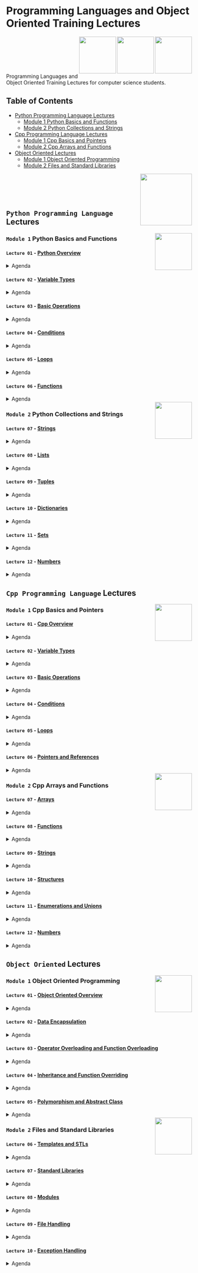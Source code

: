 # Programming Languages and Object Oriented Training Lectures

<img align="right" width="100" height="100" src="https://github.com/cs-MohamedAyman/Computer-Science-Textbooks/blob/master/logos/python.jpg">
<img align="right" width="100" height="100" src="https://github.com/cs-MohamedAyman/Computer-Science-Textbooks/blob/master/logos/cpp.jpg">
<img align="right" width="100" height="100" src="https://github.com/cs-MohamedAyman/Computer-Science-Textbooks/blob/master/logos/object-oriented.jpg">
<br><br><br><br><br>

Programming Languages and Object Oriented Training Lectures for computer science students.

## Table of Contents
  * [Python Programming Language Lectures](#Python-Programming-Language-Lectures)
    * [Module 1 Python Basics and Functions](#Module-1-Python-Basics-and-Functions)
    * [Module 2 Python Collections and Strings](#Module-2-Python-Collections-and-Strings)
  * [Cpp Programming Language Lectures](#Cpp-Programming-Language-Lectures)
    * [Module 1 Cpp Basics and Pointers](#Module-1-Cpp-Basics-and-Pointers)
    * [Module 2 Cpp Arrays and Functions](#Module-2-Cpp-Arrays-and-Functions)
  * [Object Oriented Lectures](#Object-Oriented-Lectures)
    * [Module 1 Object Oriented Programming](#Module-1-Object-Oriented-Programming)
    * [Module 2 Files and Standard Libraries](#Module-2-Files-and-Standard-Libraries)

<img align="right" width="140" height="140" src="https://github.com/cs-MohamedAyman/Computer-Science-Textbooks/blob/master/logos/practice1.jpg">
<br><br><br><br>

## `Python Programming Language` Lectures

<img align="right" width="100" height="100" src="https://github.com/cs-MohamedAyman/Computer-Science-Textbooks/blob/master/logos/python.jpg">

### `Module 1` Python Basics and Functions

#### `Lecture 01` - [Python Overview](https://github.com/cs-MohamedAyman/Programming-Languages-and-Object-Oriented-Training/tree/main/Lectures/Python-Programming-Language)
<details>
  <summary>Agenda</summary><br>

  - History of Python
  - Interpreter vs. Compiler
  - Python Identifiers and Reserved Words
  - Lines and Indentation
  - Multiline Statements
  - Quotation and Comments
</details>

#### `Lecture 02` - [Variable Types](https://github.com/cs-MohamedAyman/Programming-Languages-and-Object-Oriented-Training/tree/main/Lectures/Python-Programming-Language)
<details>
  <summary>Agenda</summary><br>
  
  - Python Variables
  - Python Numbers
  - Python Strings
  - Python Lists
  - Python Tuples
  - Python Dictionaries
  - Python Sets
  - Data Type Conversion
</details>

#### `Lecture 03` - [Basic Operations](https://github.com/cs-MohamedAyman/Programming-Languages-and-Object-Oriented-Training/tree/main/Lectures/Python-Programming-Language)
<details>
  <summary>Agenda</summary><br>
  
  - Arithmetic Operators
  - Comparison Operators
  - Bitwise Operators
  - Assignment Operators
  - Logical Operators
  - Membership Operators
  - Identity Operators
  - Operators Precedence
</details>

#### `Lecture 04` - [Conditions](https://github.com/cs-MohamedAyman/Programming-Languages-and-Object-Oriented-Training/tree/main/Lectures/Python-Programming-Language)
<details>
  <summary>Agenda</summary><br>
  
  - Decision making Definition
  - IF Statement
  - IF and ELSE Statements
  - IF, ELIF and ELSE Statements
  - Nested IF Statements
  - Single Statement Suites
</details>

#### `Lecture 05` - [Loops](https://github.com/cs-MohamedAyman/Programming-Languages-and-Object-Oriented-Training/tree/main/Lectures/Python-Programming-Language)
<details>
  <summary>Agenda</summary><br>
  
  - Loop Definition
  - While Loop Statements
  - For Loop Statements
  - Loop Control Statements
  - Else with While Loop
  - Else with For Loop
  - Nested Loops
</details>

#### `Lecture 06` - [Functions](https://github.com/cs-MohamedAyman/Programming-Languages-and-Object-Oriented-Training/tree/main/Lectures/Python-Programming-Language)
<details>
  <summary>Agenda</summary><br>
  
  - Function Definition
  - Function Calls and Return Statement
  - Passing by Reference and Value
  - Function Arguments
  - Anonymous Functions
  - Inner Functions
  - Global and Local Variables
  - Higher Order Functions
</details>

<img align="right" width="100" height="100" src="https://github.com/cs-MohamedAyman/Computer-Science-Textbooks/blob/master/logos/python.jpg">

### `Module 2` Python Collections and Strings

#### `Lecture 07` - [Strings](https://github.com/cs-MohamedAyman/Programming-Languages-and-Object-Oriented-Training/tree/main/Lectures/Python-Programming-Language)
<details>
  <summary>Agenda</summary><br>
  
  - Introduction to String
  - Basic String Operations
  - String Special Operators
  - String Formatting Operator
  - Built-in String Functions
</details>

#### `Lecture 08` - [Lists](https://github.com/cs-MohamedAyman/Programming-Languages-and-Object-Oriented-Training/tree/main/Lectures/Python-Programming-Language)
<details>
  <summary>Agenda</summary><br>
  
  - Introduction to List
  - Basic List Operations
  - List Comprehension
  - Multidimensional Lists
  - Built-in List Functions
</details>

#### `Lecture 09` - [Tuples](https://github.com/cs-MohamedAyman/Programming-Languages-and-Object-Oriented-Training/tree/main/Lectures/Python-Programming-Language)
<details>
  <summary>Agenda</summary><br>
  
  - Introduction to Tuple
  - Basic Tuple Operations
  - Tuple Comprehension
  - Multidimensional Tuple
  - Built-in Tuple Functions
</details>

#### `Lecture 10` - [Dictionaries](https://github.com/cs-MohamedAyman/Programming-Languages-and-Object-Oriented-Training/tree/main/Lectures/Python-Programming-Language)
<details>
  <summary>Agenda</summary><br>
  
  - Introduction to Dictionary
  - Basic Dictionary Operations
  - Dictionary Comprehension
  - Properties of Dictionary keys
  - Built-in Dictionary Functions
</details>

#### `Lecture 11` - [Sets](https://github.com/cs-MohamedAyman/Programming-Languages-and-Object-Oriented-Training/tree/main/Lectures/Python-Programming-Language)
<details>
  <summary>Agenda</summary><br>
  
  - Introduction to Set
  - Basic Set Operations
  - Set Comprehension
  - Set Relations
  - Built-in Set Functions
</details>

#### `Lecture 12` - [Numbers](https://github.com/cs-MohamedAyman/Programming-Languages-and-Object-Oriented-Training/tree/main/Lectures/Python-Programming-Language)
<details>
  <summary>Agenda</summary><br>
  
  - Numbers in Python
  - Math Module
  - Fractions Module
  - Random Module
  - Itertools Module
</details>

## `Cpp Programming Language` Lectures

<img align="right" width="100" height="100" src="https://github.com/cs-MohamedAyman/Computer-Science-Textbooks/blob/master/logos/cpp.jpg">

### `Module 1` Cpp Basics and Pointers

#### `Lecture 01` - [Cpp Overview](https://github.com/cs-MohamedAyman/Programming-Languages-and-Object-Oriented-Training/tree/main/Lectures/Cpp-Programming-Language)
<details>
  <summary>Agenda</summary><br>

  - History of C++
  - Interpreter vs. Compiler
  - C++ Identifiers and Reserved Words
  - Lines and Indentation
  - Multiline Statements
  - Quotation and Comments
</details>

#### `Lecture 02` - [Variable Types](https://github.com/cs-MohamedAyman/Programming-Languages-and-Object-Oriented-Training/tree/main/Lectures/Cpp-Programming-Language)
<details>
  <summary>Agenda</summary><br>

  - C++ Variables
  - C++ Integers
  - C++ Floats
  - C++ Strings
  - C++ Arrays
  - Data Type Conversion
</details>

#### `Lecture 03` - [Basic Operations](https://github.com/cs-MohamedAyman/Programming-Languages-and-Object-Oriented-Training/tree/main/Lectures/Cpp-Programming-Language)
<details>
  <summary>Agenda</summary><br>

  - Arithmetic Operators
  - Comparison Operators
  - Bitwise Operators
  - Assignment Operators
  - Logical Operators
  - Operators Precedence
</details>

#### `Lecture 04` - [Conditions](https://github.com/cs-MohamedAyman/Programming-Languages-and-Object-Oriented-Training/tree/main/Lectures/Cpp-Programming-Language)
<details>
  <summary>Agenda</summary><br>

  - Decision making Definition
  - IF Statement
  - IF and ELSE Statements
  - IF, ELSE IF and ELSE Statements
  - Nested IF Statements
  - Single Statement Suites
  - Switch Statement
</details>

#### `Lecture 05` - [Loops](https://github.com/cs-MohamedAyman/Programming-Languages-and-Object-Oriented-Training/tree/main/Lectures/Cpp-Programming-Language)
<details>
  <summary>Agenda</summary><br>

  - Loop Definition
  - While Loop Statements
  - Do While Loop Statements
  - For Loop Statements
  - Nested Loops
  - Loop Control Statements
</details>

#### `Lecture 06` - [Pointers and References](https://github.com/cs-MohamedAyman/Programming-Languages-and-Object-Oriented-Training/tree/main/Lectures/Cpp-Programming-Language)
<details>
  <summary>Agenda</summary><br>

  - Introduction to Pointers
  - Incrementing and Decrementing Pointers
  - Pointer Comparisons
  - Array of Pointers
  - Pointer to a pointer
  - Reference Variables
</details>

<img align="right" width="100" height="100" src="https://github.com/cs-MohamedAyman/Computer-Science-Textbooks/blob/master/logos/cpp.jpg">

### `Module 2` Cpp Arrays and Functions

#### `Lecture 07` - [Arrays](https://github.com/cs-MohamedAyman/Programming-Languages-and-Object-Oriented-Training/tree/main/Lectures/Cpp-Programming-Language)
<details>
  <summary>Agenda</summary><br>

  - Introduction to Array
  - Declaring and Initializing Arrays
  - Accessing Array Elements
  - Multidimensional Static Arrays
  - Dynamic Arrays
  - Multi-dimensional Dynamic Arrays
</details>

#### `Lecture 08` - [Functions](https://github.com/cs-MohamedAyman/Programming-Languages-and-Object-Oriented-Training/tree/main/Lectures/Cpp-Programming-Language)
<details>
  <summary>Agenda</summary><br>

  - Function Definition
  - Function Calls and Return Statement
  - Passing by Reference and Value
  - Function Arguments
  - Anonymous Functions
  - Function Prototype
  - Global and Local Variables
  - Higher Order Functions
</details>

#### `Lecture 09` - [Strings](https://github.com/cs-MohamedAyman/Programming-Languages-and-Object-Oriented-Training/tree/main/Lectures/Cpp-Programming-Language)
<details>
  <summary>Agenda</summary><br>

  - Introduction to String
  - Basic String Operations
  - Capacity Functions
  - Element access Functions
  - Modifiers Functions
  - Iterator Functions
  - Manipulating Functions
</details>

#### `Lecture 10` - [Structures](https://github.com/cs-MohamedAyman/Programming-Languages-and-Object-Oriented-Training/tree/main/Lectures/Cpp-Programming-Language)
<details>
  <summary>Agenda</summary><br>

  - Introduction to Structures
  - Accessing Struct Members
  - Constructor and Methods
  - Non-Static Members
  - Nested Structs
  - Pointer of Structure
  - Array of Structure
  - Passing Structure by Reference and Value
</details>

#### `Lecture 11` - [Enumerations and Unions](https://github.com/cs-MohamedAyman/Programming-Languages-and-Object-Oriented-Training/tree/main/Lectures/Cpp-Programming-Language)
<details>
  <summary>Agenda</summary><br>

  - Introduction to Enums and Unions
  - Macro and Typedef
  - Structures vs Unions
  - Nested Enums and Unions
  - Pointer of Enums and Unions
  - Passing Enums and Unions by Reference and Value
</details>

#### `Lecture 12` - [Numbers](https://github.com/cs-MohamedAyman/Programming-Languages-and-Object-Oriented-Training/tree/main/Lectures/Cpp-Programming-Language)
<details>
  <summary>Agenda</summary><br>

  - Numbers in C++
  - Math Module
  - Numeric Module
  - Random Module
  - Iterator Module
</details>

## `Object Oriented` Lectures

<img align="right" width="100" height="100" src="https://github.com/cs-MohamedAyman/Computer-Science-Textbooks/blob/master/logos/object-oriented.jpg">

### `Module 1` Object Oriented Programming

#### `Lecture 01` - [Object Oriented Overview](https://github.com/cs-MohamedAyman/Programming-Languages-and-Object-Oriented-Training/tree/main/Lectures/Object-Oriented)
<details>
  <summary>Agenda</summary><br>

  - Introduction to OOP
  - Classes and Objects
  - Class Attributes
  - Class Methods
  - Class Constructor
  - Class Destructor
</details>

#### `Lecture 02` - [Data Encapsulation](https://github.com/cs-MohamedAyman/Programming-Languages-and-Object-Oriented-Training/tree/main/Lectures/Object-Oriented)
<details>
  <summary>Agenda</summary><br>

  - Introduction to Data Encapsulation
  - Private Variables
  - Private Methods
  - Static Variables
  - Static Methods
  - Class Prototyping
</details>

#### `Lecture 03` - [Operator Overloading and Function Overloading](https://github.com/cs-MohamedAyman/Programming-Languages-and-Object-Oriented-Training/tree/main/Lectures/Object-Oriented)
<details>
  <summary>Agenda</summary><br>

  - Introduction to Operator Overloading
  - Input/Output Operators Overloading
  - Arithmetic Operators Overloading
  - Bitwise Operators Overloading
  - Assignment Operators Overloading
  - Subscripting Operator Overloading
  - Function Overloading
</details>

#### `Lecture 04` - [Inheritance and Function Overriding](https://github.com/cs-MohamedAyman/Programming-Languages-and-Object-Oriented-Training/tree/main/Lectures/Object-Oriented)
<details>
  <summary>Agenda</summary><br>

  - Introduction to Inheritance
  - Access Modifiers
  - Function Overriding
  - Multiple Inheritance
  - Composition Relationship
  - Aggregation Relationship
</details>

#### `Lecture 05` - [Polymorphism and Abstract Class](https://github.com/cs-MohamedAyman/Programming-Languages-and-Object-Oriented-Training/tree/main/Lectures/Object-Oriented)
<details>
  <summary>Agenda</summary><br>

  - Introduction to Polymorphism
  - Abstract Method
  - Abstract Class
  - Interface
  - Data Abstraction
</details>

<img align="right" width="100" height="100" src="https://github.com/cs-MohamedAyman/Computer-Science-Textbooks/blob/master/logos/object-oriented.jpg">

### `Module 2` Files and Standard Libraries

#### `Lecture 06` - [Templates and STLs](https://github.com/cs-MohamedAyman/Programming-Languages-and-Object-Oriented-Training/tree/main/Lectures/Object-Oriented)
<details>
  <summary>Agenda</summary><br>

  - Introduction to Templates
  - Generic Functions using Template
  - Generic Class using Template
  - Non-type Parameters for Templates
  - Multi-type Generics
  - Advantages vs. Disadvantages of Using Templates
</details>

#### `Lecture 07` - [Standard Libraries](https://github.com/cs-MohamedAyman/Programming-Languages-and-Object-Oriented-Training/tree/main/Lectures/Object-Oriented)
<details>
  <summary>Agenda</summary><br>

  - Introduction to Standard Libraries
  - Mathematical Libraries
  - Date and Time Libraries
  - Collections Libraries
</details>

#### `Lecture 08` - [Modules](https://github.com/cs-MohamedAyman/Programming-Languages-and-Object-Oriented-Training/tree/main/Lectures/Object-Oriented)
<details>
  <summary>Agenda</summary><br>

  - Introduction to Modules
  - Locating Modules 
  - Namespaces and Scoping 
  - Packages
  - UML Class Diagram
</details>

#### `Lecture 09` - [File Handling](https://github.com/cs-MohamedAyman/Programming-Languages-and-Object-Oriented-Training/tree/main/Lectures/Object-Oriented)
<details>
  <summary>Agenda</summary><br>

  - Introduction to File Handling
  - Text files
  - CSV files
  - Json files
  - XML files
</details>

#### `Lecture 10` - [Exception Handling](https://github.com/cs-MohamedAyman/Programming-Languages-and-Object-Oriented-Training/tree/main/Lectures/Object-Oriented)
<details>
  <summary>Agenda</summary><br>

  - Introduction to Exception Handling
  - Types of Exceptions
  - The except Clause with No Exceptions
  - The except Clause with Multiple Exceptions
  - The try/except, else, and finally
  - Assertions
</details>

